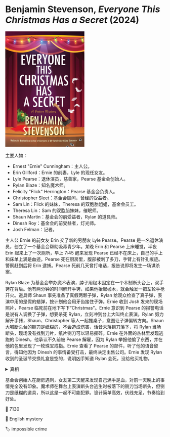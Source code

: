 # Benjamin Stevenson, <i>Everyone This Christmas Has a Secret</i> (2024)

<img src=images/2024_cover.jpg width=250/>

主要人物：
* Ernest "Ernie" Cunningham：主人公。
* Erin Gillford：Ernie 的前妻，Lyle 的现任女友。
* Lyle Pearse：退休演员，慈善家，Pearse 基金会创始人。
* Rylan Blaze：知名魔术师。
* Felicity "Flick" Herrington：Pearse 基金会负责人。
* Christopher Sleet：基金会顾问，曾经的受益者。
* Sam Lin：Flick 的妹妹，Theresa 的双胞胎姐姐，基金会员工。
* Theresa Lin：Sam 的双胞胎妹妹，催眠师。
* Shaun Martin：基金会的前受益者，Rylan 的道具师。
* Dinesh Roy：基金会的前受益者，灯光师。
* Josh Felman：记者。

主人公 Ernie 的前女友 Erin 交了新的男朋友 Lyle Pearse。Pearse 是一名退休演员，创立了一个基金会帮助吸毒青少年。某晚 Erin 和 Pearse 上床睡觉，半夜 Erin 起来上了一次厕所，早上 7:45 醒来发现 Pearse 已经不在床上，自己的手上和床单上满是血迹。Pearse 死在厨房里，腹部被刺了多刀，手臂上有针孔痕迹。警察赶到后将 Erin 逮捕。Pearse 死前几天曾打电话，报告说即将发生一场谋杀案。

Rylan Blaze 为基金会举办魔术表演，脖子用枷木固定在一个木制断头台上，双手铐在背后。他有两分钟的时间解开手铐，如果他抬起枷木，就会触发一把左轮手枪开火。道具师 Shaun 事先准备了真假两颗子弹，Rylan 给观众检查了真子弹，表演中用的是假的蜡弹，按计划他会用牙齿接住子弹。Ernie 收到 Josh 发来的现场照片，Pearse 临死前在地下写下“Christmas”。Ernie 意识到 Pearse 的报警电话是说有人调换了子弹，想要杀死 Rylan，立刻冲到台上大叫终止表演。Rylan 努力解开手铐，Shaun、Christopher 等人一起推桌子，意图让子弹偏转方向。Shaun 大喊断头台的铡刀是纸糊的，不会造成伤害，话音未落铡刀落下，将 Rylan 当场断头，现场没有找到刀片，纸片铡刀可以轻易撕碎。Ernie 在外面的丛林里发现逃跑的 Dinesh，他承认不久前被 Pearse 解雇，因为 Rylan 举报他偷了东西，并在他的包里发现了一枚珠宝戒指。Ernie 查看了 Pearse 的邮件，听了他的语音留言，得知他因为 Dinesh 的事情备受打击，最终决定出售公司。Ernie 发现 Rylan 收到的圣诞节交换礼盒是空的，说明凶手知道 Rylan 会死，没给他买礼物。

<details><summary>真相</summary>
Flick 账目作假，为了推卸责任，陷害 Dinesh 偷戒指，使得 Pearse 对周围的人失去信任，决定出售公司。Flick、Theresa、Sam、Dinesh、Shaun 一起策划除掉 Rylan，抽签决定谁来实施。（伏线：Shaun 不让别人碰枪，因为他以为枪里装了实弹。Theresa 不让 Sam 站在枪前。）Sam 抽到了杀死 Rylan 的任务（伏线：Sam 求 Theresa 交换“秘密圣诞老人”），交换了枪里的子弹。

Lyle 有阅读障碍（伏线：听有声读物，写邮件用 Comic Sans 字体），死亡留言不是“Christmas”，而是“Chris+Sam”，字母 t 是加号 +（伏线：冰箱上的购物表写着“面包+牛奶”）。凶手是 Christopher，他杀死 Pearse 后抽出了胳膊上的血（伏线：针孔），注射到洗手液中。Erin 睡觉时听白噪音，没有听到杀人过程，半夜起来上厕所黑着灯洗手，把血抹到了手上。Christopher 制作了一块玻璃刀片（伏线：手指上有热烧伤），藏在铡刀里，断头后玻璃刀片掉入舞台缝隙。
</details>

基金会创始人在厨房遇刺，女友第二天醒来发现自己满手是血，对前一天晚上的事情完全没有印象。魔术师在舞台上表演断头台逃生时被落下的铡刀当场断头，但铡刀是纸糊的道具，所以这是一起不可能犯罪。诡计简单高效，伏线充足，节奏恰到好处。

:link: 7130

:file_folder: English mystery

:label: impossible crime
